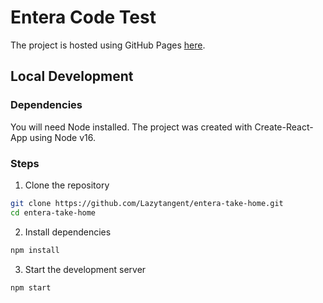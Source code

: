 # Entera Code Test

The project is hosted using GitHub Pages [here].

## Local Development

### Dependencies

You will need Node installed. The project was created with Create-React-App
using Node v16.

### Steps

1. Clone the repository

```bash
git clone https://github.com/Lazytangent/entera-take-home.git
cd entera-take-home
```

2. Install dependencies

```bash
npm install
```

3. Start the development server

```bash
npm start
```

[here]: https://lazytangent.github.io/entera-take-home/
